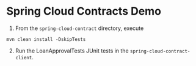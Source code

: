 # Spring Cloud Contracts Demo

1. From the `spring-cloud-contract` directory, execute

```
mvn clean install -DskipTests
```

2. Run the LoanApprovalTests JUnit tests in the `spring-cloud-contract-client`.

